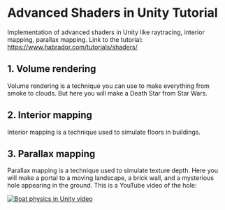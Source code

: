 # Advanced Shaders in Unity Tutorial

Implementation of advanced shaders in Unity like raytracing, interior mapping, parallax mapping. Link to the tutorial: https://www.habrador.com/tutorials/shaders/


## 1. Volume rendering

Volume rendering is a technique you can use to make everything from smoke to clouds. But here you will make a Death Star from Star Wars.


## 2. Interior mapping

Interior mapping is a technique used to simulate floors in buildings.


## 3. Parallax mapping

Parallax mapping is a technique used to simulate texture depth. Here you will make a portal to a moving landscape, a brick wall, and a mysterious hole appearing in the ground. This is a YouTube video of the hole:

[![Boat physics in Unity video](http://img.youtube.com/vi/nvok7temQuI/0.jpg)](http://www.youtube.com/watch?v=nvok7temQuI "Mysterious hole in Unity video")
